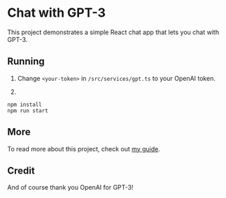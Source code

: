# Chat with GPT-3

This project demonstrates a simple React chat app that lets you chat with GPT-3.



## Running

1. Change `<your-token>` in `/src/services/gpt.ts` to your OpenAI token.

2. 
``` shell
npm install
npm run start
```

## More

To read more about this project, check out [my guide](zakmiller.com/gpt/project-chat/).

## Credit


And of course thank you OpenAI for GPT-3!
